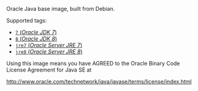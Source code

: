 Oracle Java base image, built from Debian.

Supported tags:

- [`7` (*Oracle JDK 7*)](oracle-jdk-7/Dockerfile)
- [`8` (*Oracle JDK 8*)](oracle-jdk-8/Dockerfile)
- [`jre7` (*Oracle Server JRE 7*)](oracle-sjre-7/Dockerfile)
- [`jre8` (*Oracle Server JRE 8*)](oracle-sjre-8/Dockerfile)

Using this image means you have AGREED to the Oracle Binary Code License Agreement for Java SE at

  http://www.oracle.com/technetwork/java/javase/terms/license/index.html
